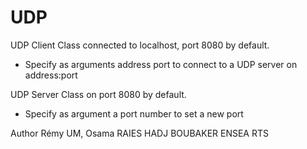 # UDP

UDP Client Class connected to localhost, port 8080 by default.
 * Specify as arguments address port to connect to a UDP server on address:port
 
UDP Server Class on port 8080 by default.
 * Specify as argument a port number to set a new port
 
Author Rémy UM, Osama RAIES HADJ BOUBAKER
ENSEA RTS
